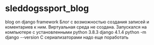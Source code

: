 # sleddogssport_blog
blog on django framework
Блог с возможностью создания записей и коментариев к ним.
Виртуальная среда не создана.
Запускался на компьютере с установленными python 3.8.3 django 4.1.4 python -m django --version
С сериализаторами надо еще поработать
